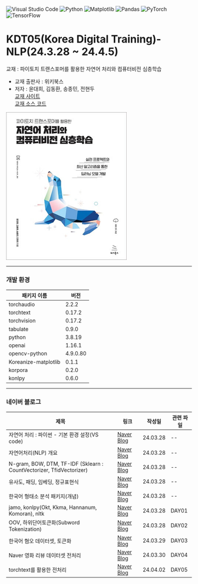![Visual Studio Code](https://img.shields.io/badge/Visual%20Studio%20Code-0078d7.svg?style=for-the-badge&logo=visual-studio-code&logoColor=white)
![Python](https://img.shields.io/badge/python-3670A0?style=for-the-badge&logo=python&logoColor=ffdd54)
![Matplotlib](https://img.shields.io/badge/Matplotlib-%23ffffff.svg?style=for-the-badge&logo=Matplotlib&logoColor=black)
![Pandas](https://img.shields.io/badge/pandas-%23150458.svg?style=for-the-badge&logo=pandas&logoColor=white)
![PyTorch](https://img.shields.io/badge/PyTorch-%23EE4C2C.svg?style=for-the-badge&logo=PyTorch&logoColor=white)
![TensorFlow](https://img.shields.io/badge/TensorFlow-%23FF6F00.svg?style=for-the-badge&logo=TensorFlow&logoColor=white)

# KDT05(Korea Digital Training)- NLP(24.3.28 ~ 24.4.5)

교재 : 파이토치 트랜스포머를 활용한 자연어 처리와 컴퓨터비전 심층학습

- 교재 출판사 : 위키북스
- 저자 : 윤대희, 김동환, 송종민, 전현두  
  [교재 사이트](https://wikibook.co.kr/pytorchtrf/)  
   [교재 소스 코드](https://github.com/wikibook/pytorchtrf)

![alt text](image.png)

<hr/>

### 개발 환경

| 패키지 이름          | 버전     |
| -------------------- | -------- |
| torchaudio           | 2.2.2    |
| torchtext            | 0.17.2   |
| torchvision          | 0.17.2   |
| tabulate             | 0.9.0    |
| python               | 3.8.19   |
| openai               | 1.16.1   |
| opencv-python        | 4.9.0.80 |
| Koreanize-matplotlib | 0.1.1    |
| korpora              | 0.2.0    |
| konlpy               | 0.6.0    |

<hr/>

### 네이버 블로그

| 제목                                                                 | 링크                                                       | 작성일   | 관련 파일 |
| -------------------------------------------------------------------- | ---------------------------------------------------------- | -------- | --------- |
| 자연어 처리 : 파이썬 - 기본 환경 설정(VS code)                       | [Naver Blog](https://blog.naver.com/mathnoah/223398111745) | 24.03.28 | --        |
| 자연어처리(NLP) 개요                                                 | [Naver Blog](https://blog.naver.com/mathnoah/223398111745) | 24.03.28 | --        |
| N-gram, BOW, DTM, TF-IDF (Sklearn : CountVectorizer, TfidVectorizer) | [Naver Blog](https://blog.naver.com/mathnoah/223398344211) | 24.03.28 | --        |
| 유사도, 패딩, 임베딩, 정규표현식                                     | [Naver Blog](https://blog.naver.com/mathnoah/223398367773) | 24.03.28 | --        |
| 한국어 형태소 분석 패키지(개념)                                      | [Naver Blog](https://blog.naver.com/mathnoah/223398378833) | 24.03.28 | --        |
| jamo, konlpy(Okt, Kkma, Hannanum, Komoran), nltk                     | [Naver Blog](https://blog.naver.com/mathnoah/223398460373) | 24.03.28 | DAY01     |
| OOV, 하위단어토큰화(Subword Tokenization)                            | [Naver Blog](https://blog.naver.com/mathnoah/223398475874) | 24.03.28 | DAY02     |
| 한국어 혐오 데이터셋, 토큰화                                         | [Naver Blog](https://blog.naver.com/mathnoah/223399066549) | 24.03.29 | DAY03     |
| Naver 영화 리뷰 데이터셋 전처리                                      | [Naver Blog](https://blog.naver.com/mathnoah/223400102971) | 24.03.30 | DAY04     |
| torchtext를 활용한 전처리                                            | [Naver Blog](https://blog.naver.com/mathnoah/223402950582) | 24.04.02 | DAY05     |
